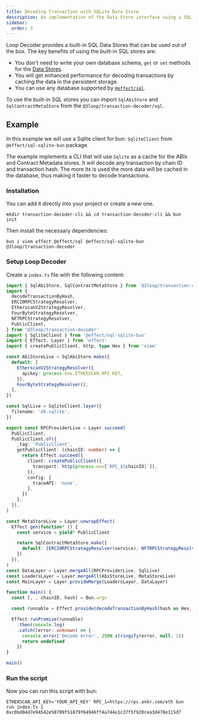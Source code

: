 ```yaml
---
title: Decoding Transaction with SQLite Data Store
description: An implementation of the Data Store interface using a SQL database based on @effect/sql
sidebar:
  order: 3
---
```


Loop Decoder provides a built-in SQL Data Stores that can be used out of the box. The key benefits of using the built-in SQL stores are:

- You don't need to write your own database schema, `get` or `set` methods for the [Data Stores](/reference/data-store).
- You will get enhanced performance for decoding transactions by caching the data in the persistent storage.
- You can use any database supported by [`@effect/sql`](https://github.com/Effect-TS/effect/tree/main/packages/sql).

To use the built-in SQL stores you can import `SqlAbiStore` and `SqlContractMetaStore` from the `@3loop/transaction-decoder/sql`.

## Example

In this example we will use a Sqlite client for bun: `SqliteClient` from `@effect/sql-sqlite-bun` package.

The example implements a CLI that will use `Sqlite` as a cache for the ABIs and Contract Metadata stores. It will decode any transaction by chain ID and transaction hash. The more its is used the more data will be cached in the database, thus making it faster to decode transactions.

### Installation

You can add it directly into your project or create a new one.

```shell
mkdir transaction-decoder-cli && cd transaction-decoder-cli && bun init
```

Then install the necessary dependencies:

```shell
bun i viem effect @effect/sql @effect/sql-sqlite-bun @3loop/transaction-decoder
```

### Setup Loop Decoder

Create a `index.ts` file with the following content:

```typescript
import { SqlAbiStore, SqlContractMetaStore } from '@3loop/transaction-decoder/sql'
import {
  decodeTransactionByHash,
  ERC20RPCStrategyResolver,
  EtherscanV2StrategyResolver,
  FourByteStrategyResolver,
  NFTRPCStrategyResolver,
  PublicClient,
} from '@3loop/transaction-decoder'
import { SqliteClient } from '@effect/sql-sqlite-bun'
import { Effect, Layer } from 'effect'
import { createPublicClient, http, type Hex } from 'viem'

const AbiStoreLive = SqlAbiStore.make({
  default: [
    EtherscanV2StrategyResolver({
      apikey: process.env.ETHERSCAN_API_KEY,
    }),
    FourByteStrategyResolver(),
  ],
})

const SqlLive = SqliteClient.layer({
  filename: 'db.sqlite',
})

export const RPCProviderLive = Layer.succeed(
  PublicClient,
  PublicClient.of({
    _tag: 'PublicClient',
    getPublicClient: (chainID: number) => {
      return Effect.succeed({
        client: createPublicClient({
          transport: http(process.env[`RPC_${chainID}`]),
        }),
        config: {
          traceAPI: 'none',
        },
      })
    },
  }),
)

const MetaStoreLive = Layer.unwrapEffect(
  Effect.gen(function* () {
    const service = yield* PublicClient

    return SqlContractMetaStore.make({
      default: [ERC20RPCStrategyResolver(service), NFTRPCStrategyResolver(service)],
    })
  }),
)
const DataLayer = Layer.mergeAll(RPCProviderLive, SqlLive)
const LoadersLayer = Layer.mergeAll(AbiStoreLive, MetaStoreLive)
const MainLayer = Layer.provideMerge(LoadersLayer, DataLayer)

function main() {
  const [, , chainID, hash] = Bun.argv

  const runnable = Effect.provide(decodeTransactionByHash(hash as Hex, Number(chainID)), MainLayer)

  Effect.runPromise(runnable)
    .then(console.log)
    .catch((error: unknown) => {
      console.error('Decode error', JSON.stringify(error, null, 2))
      return undefined
    })
}

main()
```

### Run the script

Now you can run this script with bun:

```
ETHERSCAN_API_KEY='YOUR_API_KEY' RPC_1=https://rpc.ankr.com/eth bun run index.ts 1 0xc0bd04d7e94542e58709f51879f64946ff4a744e1c37f5f920cea3d478e115d7
```
